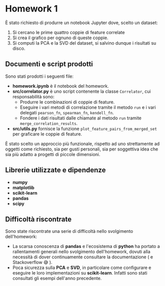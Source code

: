 # Homework 1
È stato richiesto di produrre un notebook Jupyter dove, scelto un dataset:
1. Si cercano le prime quattro coppie di feature correlate
2. Si crea il grafico per ognuno di queste coppie.
3. Si computi la PCA e la SVD del dataset, si salvino dunque i risultati su disco.

## Documenti e script prodotti
Sono stati prodotti i seguenti file:
- **homework.ipynb** è il notebook del homework.
- **src/correlator.py** è uno script contenente la classe `Correlator`, cui responsabilità sono:
  - Produrre le combinazioni di coppie di feature.
  - Eseguire i vari metodi di correlazione tramite il metodo `run` e i vari delegati `pearson_fn`, `spearman_fn`, `kendell_fn`.
  - Fondere i dati risultati dalle chiamate al metodo `run` tramite `merge_correlation_results`.
- **src/utils.py** fornisce la funzione `plot_feature_pairs_from_merged_set` per graficare le coppie di feature.

È stato scelto un approccio più funzionale, rispetto ad uno strettamente ad oggetti come richiesto, sia per gusti personali, sia per soggettiva idea che sia più adatto a progetti di piccole dimensioni.

## Librerie utilizzate e dipendenze
- **numpy**
- **matplotlib**
- **scikit-learn**
- **pandas**
- **scipy**

## Difficoltà riscontrate 
Sono state riscontrate una serie di difficoltà nello svolgimento dell'homework:
- La scarsa conoscenza di **pandas** e l'ecosistema di **python** ha portato a rallentamenti generali nello svolgimento dell'homework, dovuti alla necessità di dover continuamente consultare la documentazione ( e Stackoverflow 😅 ).
- Poca sicurezza sulla **PCA** e **SVD**, in particolare come configurare e eseguire le loro implementazioni su **scikit-learn**. Infatti sono stati consultati gli esempi dell'anno precedente.